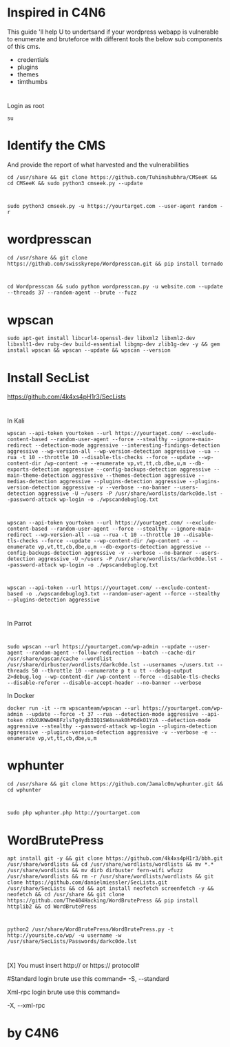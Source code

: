 # Inspired in C4N6
This guide 'll help U to undertsand if your wordpress webapp is vulnerable to enumerate and bruteforce with different tools the below sub components of this cms. 

- credentials 
- plugins
- themes
- timthumbs

#
Login as root

    su
# Identify the CMS 
And provide the report of what harvested and the vulnerabilities

    cd /usr/share && git clone https://github.com/Tuhinshubhra/CMSeeK && cd CMSeeK && sudo python3 cmseek.py --update
#    
    sudo python3 cmseek.py -u https://yourtarget.com --user-agent random -r

# wordpresscan

    cd /usr/share && git clone https://github.com/swisskyrepo/Wordpresscan.git && pip install tornado
#    
    cd Wordpresscan && sudo python wordpresscan.py -u website.com --update --threads 37 --random-agent --brute --fuzz


# wpscan 

    sudo apt-get install libcurl4-openssl-dev libxml2 libxml2-dev libxslt1-dev ruby-dev build-essential libgmp-dev zlib1g-dev -y && gem install wpscan && wpscan --update && wpscan --version

# Install SecList

https://github.com/4k4xs4pH1r3/SecLists
    
    
# 
In Kali

    wpscan --api-token yourtoken --url https://yourtaget.com/ --exclude-content-based --random-user-agent --force --stealthy --ignore-main-redirect --detection-mode aggressive --interesting-findings-detection aggressive --wp-version-all --wp-version-detection aggressive --ua --rua -t 10 --throttle 10 --disable-tls-checks --force --update --wp-content-dir /wp-content -e --enumerate vp,vt,tt,cb,dbe,u,m --db-exports-detection aggressive --config-backups-detection aggressive --main-theme-detection aggressive --themes-detection aggressive --medias-detection aggressive --plugins-detection aggressive --plugins-version-detection aggressive -v --verbose --no-banner --users-detection aggressive -U ~/users -P /usr/share/wordlists/darkc0de.lst --password-attack wp-login -o ./wpscandebuglog.txt
#
    wpscan --api-token yourtoken --url https://yourtaget.com/ --exclude-content-based --random-user-agent --force --stealthy --ignore-main-redirect --wp-version-all --ua --rua -t 10 --throttle 10 --disable-tls-checks --force --update --wp-content-dir /wp-content -e --enumerate vp,vt,tt,cb,dbe,u,m --db-exports-detection aggressive --config-backups-detection aggressive -v --verbose --no-banner --users-detection aggressive -U ~/users -P /usr/share/wordlists/darkc0de.lst --password-attack wp-login -o ./wpscandebuglog.txt
#
    wpscan --api-token --url https://yourtaget.com/ --exclude-content-based -o ./wpscandebuglog3.txt --random-user-agent --force --stealthy --plugins-detection aggressive

#
#
# 
In Parrot

   
#      
    sudo wpscan --url https://yourtarget.com/wp-admin --update --user-agent --random-agent --follow-redirection --batch --cache-dir /usr/share/wpscan/cache --wordlist /usr/share/dirbuster/wordlists/darkc0de.lst --usernames ~/users.txt --threads 50 --throttle 10 --enumerate p t u tt --debug-output 2>debug.log --wp-content-dir /wp-content --force --disable-tls-checks --disable-referer --disable-accept-header --no-banner --verbose
    
 In Docker 
 
    docker run -it --rm wpscanteam/wpscan --url https://yourtarget.com/wp-admin --update --force -t 37 --rua --detection-mode aggressive --api-token rXbXUKWwDK6FzlsTg4ydb3IQ1SW4snak0hP6dkO1YzA --detection-mode aggressive --stealthy --password-attack wp-login --plugins-detection aggressive --plugins-version-detection aggressive -v --verbose -e --enumerate vp,vt,tt,cb,dbe,u,m


# wphunter

    cd /usr/share && git clone https://github.com/Jamalc0m/wphunter.git && cd wphunter
#    
    sudo php wphunter.php http://yourtarget.com


# WordBrutePress
    
    apt install git -y && git clone https://github.com/4k4xs4pH1r3/bbh.git /usr/share/wordlists && cd /usr/share/wordlists/wordlists && mv *.* /usr/share/wordlists && mv dirb dirbuster fern-wifi wfuzz /usr/share/wordlists && rm -r /usr/share/wordlists/wordlists && git clone https://github.com/danielmiessler/SecLists.git /usr/share/SecLists && cd && apt install neofetch screenfetch -y && neofetch && cd /usr/share && git clone https://github.com/The404Hacking/WordBrutePress && pip install httplib2 && cd WordBrutePress 
#    
    python2 /usr/share/WordBrutePress/WordBrutePress.py -t http://yoursite.co/wp/ -u username -w /usr/share/SecLists/Passwords/darkc0de.lst

#
[X] You must insert http:// or https:// protocol#



#Standard login brute use this command=
-S, --standard

Xml-rpc login brute use this command=

-X, --xml-rpc
#
# by C4N6
